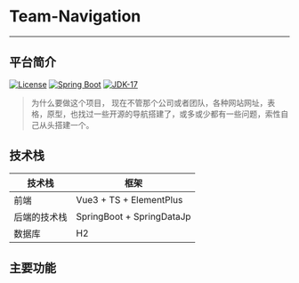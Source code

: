 # Team-Navigation

- - -
## 平台简介
[![License](https://img.shields.io/badge/License-MIT-blue.svg)](https://gitee.com/dromara/RuoYi-Vue-Plus/blob/master/LICENSE)
[![Spring Boot](https://img.shields.io/badge/Spring%20Boot-3.1-blue.svg)]()
[![JDK-17](https://img.shields.io/badge/JDK-17-green.svg)]()

>  为什么要做这个项目， 现在不管那个公司或者团队，各种网站网址，表格，原型，也找过一些开源的导航搭建了，或多或少都有一些问题，索性自己从头搭建一个。


## 技术栈

| 技术栈    | 框架                        |
|--------|---------------------------|
| 前端     | Vue3 + TS + ElementPlus   |
| 后端的技术栈 | SpringBoot + SpringDataJp |
| 数据库    | H2                        |


## 主要功能

